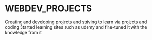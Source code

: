 # WEBDEV_PROJECTS
 Creating and developing projects and striving to learn via projects and coding
 Started learning sites such as udemy and fine-tuned it with the knowledge from it 
